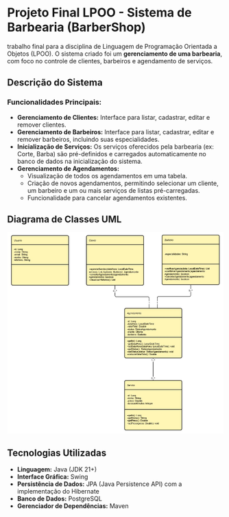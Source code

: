 # Projeto Final LPOO - Sistema de Barbearia (BarberShop)

 trabalho final para a disciplina de Linguagem de Programação Orientada a Objetos (LPOO).
O sistema criado foi um **gerenciamento de uma barbearia**, com foco no controle de clientes, barbeiros e agendamento de serviços.

## Descrição do Sistema

### Funcionalidades Principais:

* **Gerenciamento de Clientes:** Interface para listar, cadastrar, editar e remover clientes.
* **Gerenciamento de Barbeiros:** Interface para listar, cadastrar, editar e remover barbeiros, incluindo suas especialidades.
* **Inicialização de Serviços:** Os serviços oferecidos pela barbearia (ex: Corte, Barba) são pré-definidos e carregados automaticamente no banco de dados na inicialização do sistema.
* **Gerenciamento de Agendamentos:**
    * Visualização de todos os agendamentos em uma tabela.
    * Criação de novos agendamentos, permitindo selecionar um cliente, um barbeiro e um ou mais serviços de listas pré-carregadas.
    * Funcionalidade para cancelar agendamentos existentes.

## Diagrama de Classes UML
![Diagrama de Classes do Sistema](diagrama-de-classes.png)

## Tecnologias Utilizadas

* **Linguagem:** Java (JDK 21+)
* **Interface Gráfica:** Swing
* **Persistência de Dados:** JPA (Java Persistence API) com a implementação do Hibernate
* **Banco de Dados:** PostgreSQL
* **Gerenciador de Dependências:** Maven
